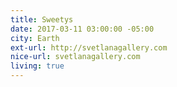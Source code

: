 ```yaml
---
title: Sweetys
date: 2017-03-11 03:00:00 -05:00
city: Earth
ext-url: http://svetlanagallery.com
nice-url: svetlanagallery.com
living: true
---
```

